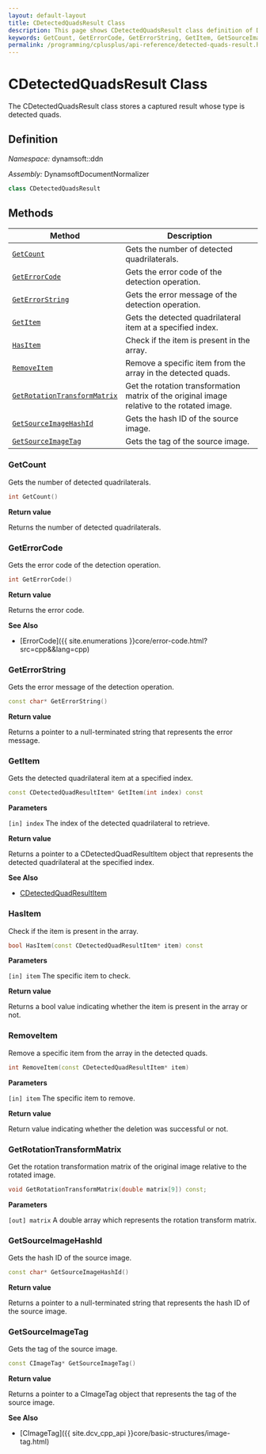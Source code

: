 ```yaml
---
layout: default-layout
title: CDetectedQuadsResult Class
description: This page shows CDetectedQuadsResult class definition of Dynamsoft Document Normalizer SDK C++ Edition.
keywords: GetCount, GetErrorCode, GetErrorString, GetItem, GetSourceImageHashId, GetSourceImageTag, CDetectedQuadsResult, api reference
permalink: /programming/cplusplus/api-reference/detected-quads-result.html
---
```


# CDetectedQuadsResult Class

The CDetectedQuadsResult class stores a captured result whose type is detected quads.

## Definition

*Namespace:* dynamsoft::ddn

*Assembly:* DynamsoftDocumentNormalizer

```cpp
class CDetectedQuadsResult
```

## Methods

| Method | Description |
|--------|-------------|
| [`GetCount`](#getcount) | Gets the number of detected quadrilaterals. |
| [`GetErrorCode`](#geterrorcode) | Gets the error code of the detection operation. |
| [`GetErrorString`](#geterrorstring) | Gets the error message of the detection operation. |
| [`GetItem`](#getitem) | Gets the detected quadrilateral item at a specified index. |
| [`HasItem`](#hasitem) | Check if the item is present in the array.|
| [`RemoveItem`](#removeitem) | Remove a specific item from the array in the detected quads.|
| [`GetRotationTransformMatrix`](#getrotationtransformmatrix) | Get the rotation transformation matrix of the original image relative to the rotated image.|
| [`GetSourceImageHashId`](#getsourceimagehashid) | Gets the hash ID of the source image. |
| [`GetSourceImageTag`](#getsourceimagetag) | Gets the tag of the source image. |

### GetCount

Gets the number of detected quadrilaterals.

```cpp
int GetCount()
```

**Return value**

Returns the number of detected quadrilaterals.

### GetErrorCode

Gets the error code of the detection operation.

```cpp
int GetErrorCode()
```

**Return value**

Returns the error code.

**See Also**

* [ErrorCode]({{ site.enumerations }}core/error-code.html?src=cpp&&lang=cpp)

### GetErrorString

Gets the error message of the detection operation.

```cpp
const char* GetErrorString()
```

**Return value**

Returns a pointer to a null-terminated string that represents the error message.

### GetItem

Gets the detected quadrilateral item at a specified index.

```cpp
const CDetectedQuadResultItem* GetItem(int index) const
```

**Parameters**

`[in] index` The index of the detected quadrilateral to retrieve.

**Return value**

Returns a pointer to a CDetectedQuadResultItem object that represents the detected quadrilateral at the specified index.

**See Also**

* [CDetectedQuadResultItem](detected-quad-result-item.md)

### HasItem

Check if the item is present in the array.

```cpp
bool HasItem(const CDetectedQuadResultItem* item) const
```

**Parameters**

`[in] item` The specific item to check.

**Return value**

Returns a bool value indicating whether the item is present in the array or not.

### RemoveItem

Remove a specific item from the array in the detected quads.

```cpp
int RemoveItem(const CDetectedQuadResultItem* item)
```

**Parameters**

`[in] item` The specific item to remove.

**Return value**

Return value indicating whether the deletion was successful or not.

### GetRotationTransformMatrix

Get the rotation transformation matrix of the original image relative to the rotated image.

```cpp
void GetRotationTransformMatrix(double matrix[9]) const;
```

**Parameters**

`[out] matrix` A double array which represents the rotation transform matrix.


### GetSourceImageHashId

Gets the hash ID of the source image.

```cpp
const char* GetSourceImageHashId()
```

**Return value**

Returns a pointer to a null-terminated string that represents the hash ID of the source image.

### GetSourceImageTag

Gets the tag of the source image.

```cpp
const CImageTag* GetSourceImageTag()
```

**Return value**

Returns a pointer to a CImageTag object that represents the tag of the source image.

**See Also**

* [CImageTag]({{ site.dcv_cpp_api }}core/basic-structures/image-tag.html)
